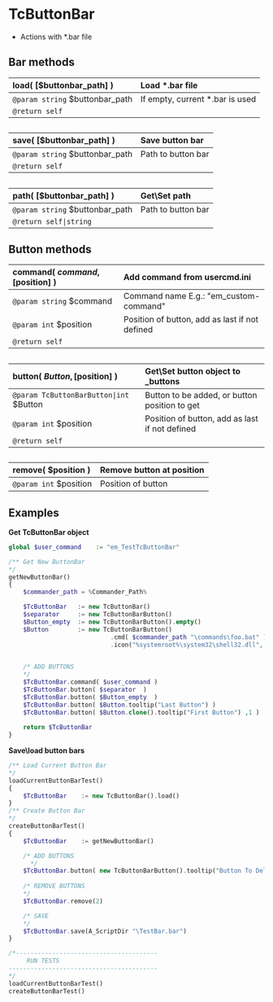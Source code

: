 # TcButtonBar  * Actions with \*.bar file  ## Bar methods  | __load__( [$buttonbar_path] )    |Load \*.bar file    |  |:---    |:---    |  |`@param string` $buttonbar_path    |If empty, current \*.bar is used    |  |`@return self`    |    |  ##  | __save__( [$buttonbar_path] )    |Save button bar    |  |:---    |:---    |  |`@param string` $buttonbar_path    |Path to button bar    |  |`@return self`    |    |  ##  | __path__( [$buttonbar_path] )    |Get\Set path    |  |:---    |:---    |  |`@param string` $buttonbar_path    |Path to button bar    |  |`@return self\|string`    |    |  ## Button methods  | __command__( $command, [$position] )    |Add command from usercmd.ini    |  |:---    |:---    |  |`@param string` $command    |Command name E.g.:  "em_custom-command"    |  |`@param int` $position    |Position of button, add as last if not defined    |  |`@return self`    |    |  ##  | __button__( $Button, [$position] )    |Get\Set button object to \_buttons    |  |:---    |:---    |  |`@param TcButtonBarButton\|int` $Button    |Button to be added, or button position to get    |  |`@param int` $position    |Position of button, add as last if not defined    |  |`@return self`    |    |  ##  | __remove__( $position )    |Remove button at position    |  |:---    |:---    |  |`@param int` $position    |Position of button    |  ##  ## Examples  __Get TcButtonBar object__  
``` php
global $user_command	:= "em_TestTcButtonBar"/** Get New ButtonBar*/getNewButtonBar(){	$commander_path	= %Commander_Path%    $TcButtonBar   := new TcButtonBar()    $separator     := new TcButtonBarButton()    $Button_empty  := new TcButtonBarButton().empty()    $Button        := new TcButtonBarButton()                            .cmd( $commander_path "\commands\foo.bat" )
                            .icon("%systemroot%\system32\shell32.dll", 43)
		/* ADD BUTTONS	*/	$TcButtonBar.command( $user_command )	$TcButtonBar.button( $separator  )	$TcButtonBar.button( $Button_empty  )	$TcButtonBar.button( $Button.tooltip("Last Button") )	$TcButtonBar.button( $Button.clone().tooltip("First Button") ,1 )				return $TcButtonBar}
```  __Save\load button bars__  
``` php
/** Load Current Button Bar*/loadCurrentButtonBarTest(){	$TcButtonBar 	:= new TcButtonBar().load()
}/** Create Button Bar*/createButtonBarTest(){	$TcButtonBar 	:= getNewButtonBar()
	/* ADD BUTTONS	  */	$TcButtonBar.button( new TcButtonBarButton().tooltip("Button To Delete"), 2 )				/* REMOVE BUTTONS	*/	$TcButtonBar.remove(2)	/* SAVE	*/	$TcButtonBar.save(A_ScriptDir "\TestBar.bar")
}/*---------------------------------------	 RUN TESTS-----------------------------------------*/loadCurrentButtonBarTest()createButtonBarTest()
```    